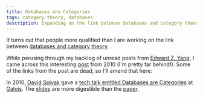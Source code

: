 ```yaml
---
title: Databases are Categories
tags: category-theory, databases
description: Expanding on the link between databases and category theory
---
```


It turns out that people more qualified than I are working on the link between [databases and category theory](/posts/2014-01-27-databases-primality-and-category-theory.html).

While perusing through my backlog of unread posts from [Edward Z. Yang](http://ezyang.com/), I came across this interesting [post](http://blog.ezyang.com/2010/06/databases-are-categories/) from 2010 (I'm pretty far behind!). Some of the links from the post are dead, so I'll amend that here:

In 2010, [David Spivak](http://math.mit.edu/~dspivak/) gave a [tech talk entitled Databases are Categories](http://vimeo.com/channels/galois/12428370) at [Galois](http://corp.galois.com/). The [slides](http://math.mit.edu/~dspivak/informatics/talks/galois.pdf) are more digestible than the [paper](http://math.mit.edu/~dspivak/informatics/SD.pdf).
